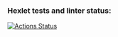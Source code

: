### Hexlet tests and linter status:
[![Actions Status](https://github.com/selik8711/python-project-lvl1/workflows/hexlet-check/badge.svg)](https://github.com/selik8711/python-project-lvl1/actions)